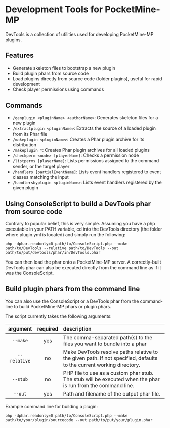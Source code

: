 # Development Tools for PocketMine-MP
DevTools is a collection of utilities used for developing PocketMine-MP plugins.


## Features
- Generate skeleton files to bootstrap a new plugin
- Build plugin phars from source code
- Load plugins directly from source code (folder plugins), useful for rapid development
- Check player permissions using commands

## Commands
* `/genplugin <pluginName> <authorName>`: Generates skeleton files for a new plugin
* `/extractplugin <pluginName>`: Extracts the source of a loaded plugin from its Phar file
* `/makeplugin <pluginName>`: Creates a Phar plugin archive for its distribution
* `/makeplugin *`: Creates Phar plugin archives for all loaded plugins
* `/checkperm <node> [playerName]`: Checks a permission node
* `/listperms [playerName]`: Lists permissions assigned to the command sender, or the target player
* `/handlers [partialEventName]`: Lists event handlers registered to event classes matching the input
* `/handlersbyplugin <pluginName>`: Lists event handlers registered by the given plugin

## Using ConsoleScript to build a DevTools phar from source code
Contrary to popular belief, this is very simple. Assuming you have a php executable in your PATH variable, cd into the DevTools directory (the folder where plugin.yml is located) and simply run the following:
```
php -dphar.readonly=0 path/to/ConsoleScript.php --make path/to/DevTools --relative path/to/DevTools --out path/to/put/devtools/phar/in/DevTools.phar
```
You can then load the phar onto a PocketMine-MP server. A correctly-built DevTools phar can also be executed directly from the command line as if it was the ConsoleScript.

## Build plugin phars from the command line
You can also use the ConsoleScript or a DevTools phar from the command-line to build PocketMine-MP phars or plugin phars.

The script currently takes the following arguments:

| argument | required | description |
|:--------:|:--------:|:------------|
| `--make` | yes | The comma-separated path(s) to the files you want to bundle into a phar |
| `--relative` | no | Make DevTools resolve paths relative to the given path. If not specified, defaults to the current working directory. |
| `--stub` | no | PHP file to use as a custom phar stub. The stub will be executed when the phar is run from the command line. |
| `--out` | yes | Path and filename of the output phar file. |

Example command line for building a plugin:
```
php -dphar.readonly=0 path/to/ConsoleScript.php --make path/to/your/plugin/sourcecode --out path/to/put/your/plugin.phar
```
